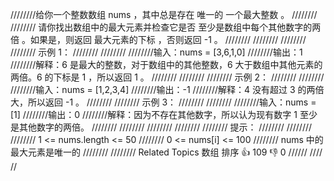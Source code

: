 ////////给你一个整数数组 nums ，其中总是存在 唯一的 一个最大整数 。 
////////
//////// 请你找出数组中的最大元素并检查它是否 至少是数组中每个其他数字的两倍 。如果是，则返回 最大元素的下标 ，否则返回 -1 。 
////////
//////// 
////////
//////// 示例 1： 
////////
//////// 
////////输入：nums = [3,6,1,0]
////////输出：1
////////解释：6 是最大的整数，对于数组中的其他整数，6 大于数组中其他元素的两倍。6 的下标是 1 ，所以返回 1 。
//////// 
////////
//////// 示例 2： 
////////
//////// 
////////输入：nums = [1,2,3,4]
////////输出：-1
////////解释：4 没有超过 3 的两倍大，所以返回 -1 。 
////////
//////// 示例 3： 
////////
//////// 
////////输入：nums = [1]
////////输出：0
////////解释：因为不存在其他数字，所以认为现有数字 1 至少是其他数字的两倍。
//////// 
////////
//////// 
////////
//////// 提示： 
////////
//////// 
//////// 1 <= nums.length <= 50 
//////// 0 <= nums[i] <= 100 
//////// nums 中的最大元素是唯一的 
//////// 
//////// Related Topics 数组 排序 👍 109 👎 0
//////
////
//
